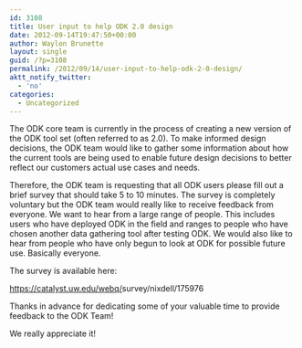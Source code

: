 ```yaml
---
id: 3108
title: User input to help ODK 2.0 design
date: 2012-09-14T19:47:50+00:00
author: Waylon Brunette
layout: single
guid: /?p=3108
permalink: /2012/09/14/user-input-to-help-odk-2-0-design/
aktt_notify_twitter:
  - 'no'
categories:
  - Uncategorized
---
```

The ODK core team is currently in the process of creating a new version of the ODK tool set (often referred to as 2.0). To make informed design decisions, the ODK team would like to gather some information about how the current tools are being used to enable future design decisions to better reflect our customers actual use cases and needs.

Therefore, the ODK team is requesting that all ODK users please fill out a brief survey that should take 5 to 10 minutes. The survey is completely voluntary but the ODK team would really like to receive feedback from everyone. We want to hear from a large range of people. This includes users who have deployed ODK in the field and ranges to people who have chosen another data gathering tool after testing ODK. We would also like to hear from people who have only begun to look at ODK for possible future use. Basically everyone.

The survey is available here:
  
<a href="https://catalyst.uw.edu/webq/survey/nixdell/175976" target="_blank">https://catalyst.uw.edu/webq/<wbr>survey/nixdell/175976</wbr></a>

Thanks in advance for dedicating some of your valuable time to provide feedback to the ODK Team!

We really appreciate it!